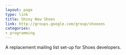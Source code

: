 ```yaml
---
layout: page
type: link
title: Shiny New Shoes
link: http://groups.google.com/group/shoooes
categories: 
- programming
---
```

A replacement mailing list set-up for Shoes developers.
